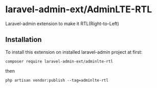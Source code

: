 # laravel-admin-ext/AdminLTE-RTL
Laravel-admin extension to make it RTL(Right-to-Left)

## Installation
To install this extension on installed laravel-admin project at first:

`composer require laravel-admin-ext/adminlte-rtl`

then

`php artisan vendor:publish --tag=adminlte-rtl`